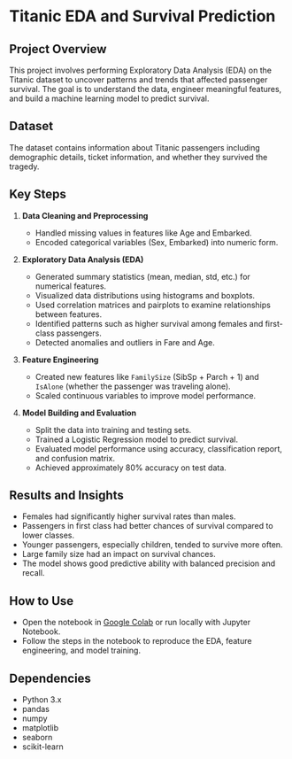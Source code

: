 # Titanic EDA and Survival Prediction

## Project Overview
This project involves performing Exploratory Data Analysis (EDA) on the Titanic dataset to uncover patterns and trends that affected passenger survival. The goal is to understand the data, engineer meaningful features, and build a machine learning model to predict survival.

## Dataset
The dataset contains information about Titanic passengers including demographic details, ticket information, and whether they survived the tragedy.

## Key Steps

1. **Data Cleaning and Preprocessing**  
   - Handled missing values in features like Age and Embarked.  
   - Encoded categorical variables (Sex, Embarked) into numeric form.

2. **Exploratory Data Analysis (EDA)**  
   - Generated summary statistics (mean, median, std, etc.) for numerical features.  
   - Visualized data distributions using histograms and boxplots.  
   - Used correlation matrices and pairplots to examine relationships between features.  
   - Identified patterns such as higher survival among females and first-class passengers.  
   - Detected anomalies and outliers in Fare and Age.

3. **Feature Engineering**  
   - Created new features like `FamilySize` (SibSp + Parch + 1) and `IsAlone` (whether the passenger was traveling alone).  
   - Scaled continuous variables to improve model performance.

4. **Model Building and Evaluation**  
   - Split the data into training and testing sets.  
   - Trained a Logistic Regression model to predict survival.  
   - Evaluated model performance using accuracy, classification report, and confusion matrix.  
   - Achieved approximately 80% accuracy on test data.

## Results and Insights
- Females had significantly higher survival rates than males.  
- Passengers in first class had better chances of survival compared to lower classes.  
- Younger passengers, especially children, tended to survive more often.  
- Large family size had an impact on survival chances.  
- The model shows good predictive ability with balanced precision and recall.

## How to Use
- Open the notebook in [Google Colab](https://colab.research.google.com/) or run locally with Jupyter Notebook.  
- Follow the steps in the notebook to reproduce the EDA, feature engineering, and model training.

## Dependencies
- Python 3.x  
- pandas  
- numpy  
- matplotlib  
- seaborn  
- scikit-learn
